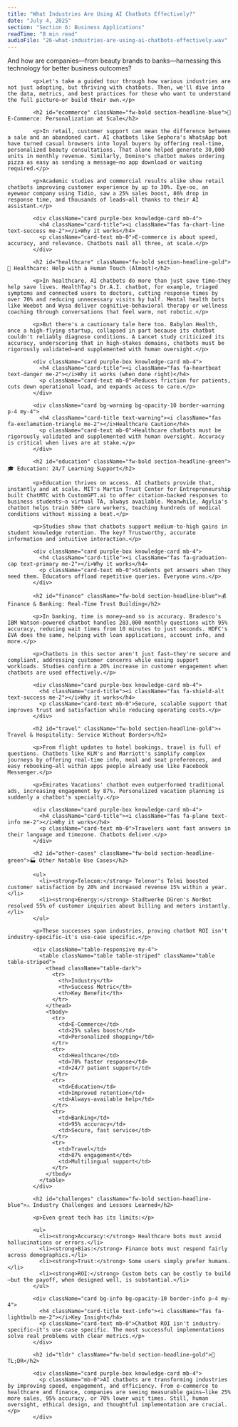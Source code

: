 ```yaml
---
title: "What Industries Are Using AI Chatbots Effectively?"
date: "July 4, 2025"
section: "Section 6: Business Applications"
readTime: "8 min read"
audioFile: "26-what-industries-are-using-ai-chatbots-effectively.wav"
---
```


<p>And how are companies—from beauty brands to banks—harnessing this technology for better business outcomes?</p>
            
            <p>Let's take a guided tour through how various industries are not just adopting, but thriving with chatbots. Then, we'll dive into the data, metrics, and best practices for those who want to understand the full picture—or build their own.</p>

            <h2 id="ecommerce" className="fw-bold section-headline-blue">🛒 E-Commerce: Personalization at Scale</h2>
            
            <p>In retail, customer support can mean the difference between a sale and an abandoned cart. AI chatbots like Sephora's WhatsApp bot have turned casual browsers into loyal buyers by offering real-time, personalized beauty consultations. That alone helped generate 30,000 units in monthly revenue. Similarly, Domino's chatbot makes ordering pizza as easy as sending a message—no app download or waiting required.</p>
            
            <p>Academic studies and commercial results alike show retail chatbots improving customer experience by up to 30%. Eye-oo, an eyewear company using Tidio, saw a 25% sales boost, 86% drop in response time, and thousands of leads—all thanks to their AI assistant.</p>
            
            <div className="card purple-box knowledge-card mb-4">
              <h4 className="card-title"><i className="fas fa-chart-line text-success me-2"></i>Why it works</h4>
              <p className="card-text mb-0">E-commerce is about speed, accuracy, and relevance. Chatbots nail all three, at scale.</p>
            </div>

            <h2 id="healthcare" className="fw-bold section-headline-gold">🏥 Healthcare: Help with a Human Touch (Almost)</h2>
            
            <p>In healthcare, AI chatbots do more than just save time—they help save lives. HealthTap's Dr.A.I. chatbot, for example, triaged symptoms and connected users to doctors, cutting response times by over 70% and reducing unnecessary visits by half. Mental health bots like Woebot and Wysa deliver cognitive-behavioral therapy or wellness coaching through conversations that feel warm, not robotic.</p>
            
            <p>But there's a cautionary tale here too. Babylon Health, once a high-flying startup, collapsed in part because its chatbot couldn't reliably diagnose conditions. A Lancet study criticized its accuracy, underscoring that in high-stakes domains, chatbots must be rigorously validated—and supplemented with human oversight.</p>
            
            <div className="card purple-box knowledge-card mb-4">
              <h4 className="card-title"><i className="fas fa-heartbeat text-danger me-2"></i>Why it works (when done right)</h4>
              <p className="card-text mb-0">Reduces friction for patients, cuts down operational load, and expands access to care.</p>
            </div>

            <div className="card bg-warning bg-opacity-10 border-warning p-4 my-4">
              <h4 className="card-title text-warning"><i className="fas fa-exclamation-triangle me-2"></i>Healthcare Caution</h4>
              <p className="card-text mb-0">Healthcare chatbots must be rigorously validated and supplemented with human oversight. Accuracy is critical when lives are at stake.</p>
            </div>

            <h2 id="education" className="fw-bold section-headline-green">🎓 Education: 24/7 Learning Support</h2>
            
            <p>Education thrives on access. AI chatbots provide that, instantly and at scale. MIT's Martin Trust Center for Entrepreneurship built ChatMTC with CustomGPT.ai to offer citation-backed responses to business students—a virtual TA, always available. Meanwhile, Agylia's chatbot helps train 500+ care workers, teaching hundreds of medical conditions without missing a beat.</p>
            
            <p>Studies show that chatbots support medium-to-high gains in student knowledge retention. The key? Trustworthy, accurate information and intuitive interaction.</p>
            
            <div className="card purple-box knowledge-card mb-4">
              <h4 className="card-title"><i className="fas fa-graduation-cap text-primary me-2"></i>Why it works</h4>
              <p className="card-text mb-0">Students get answers when they need them. Educators offload repetitive queries. Everyone wins.</p>
            </div>

            <h2 id="finance" className="fw-bold section-headline-blue">💰 Finance & Banking: Real-Time Trust Building</h2>
            
            <p>In banking, time is money—and so is accuracy. Bradesco's IBM Watson-powered chatbot handles 283,000 monthly questions with 95% accuracy, reducing wait times from 10 minutes to just seconds. HDFC's EVA does the same, helping with loan applications, account info, and more.</p>
            
            <p>Chatbots in this sector aren't just fast—they're secure and compliant, addressing customer concerns while easing support workloads. Studies confirm a 20% increase in customer engagement when chatbots are used effectively.</p>
            
            <div className="card purple-box knowledge-card mb-4">
              <h4 className="card-title"><i className="fas fa-shield-alt text-success me-2"></i>Why it works</h4>
              <p className="card-text mb-0">Secure, scalable support that improves trust and satisfaction while reducing operating costs.</p>
            </div>

            <h2 id="travel" className="fw-bold section-headline-gold">✈️ Travel & Hospitality: Service Without Borders</h2>
            
            <p>From flight updates to hotel bookings, travel is full of questions. Chatbots like KLM's and Marriott's simplify complex journeys by offering real-time info, meal and seat preferences, and easy rebooking—all within apps people already use like Facebook Messenger.</p>
            
            <p>Emirates Vacations' chatbot even outperformed traditional ads, increasing engagement by 87%. Personalized vacation planning is suddenly a chatbot's specialty.</p>
            
            <div className="card purple-box knowledge-card mb-4">
              <h4 className="card-title"><i className="fas fa-plane text-info me-2"></i>Why it works</h4>
              <p className="card-text mb-0">Travelers want fast answers in their language and timezone. Chatbots deliver.</p>
            </div>

            <h2 id="other-cases" className="fw-bold section-headline-green">🏭 Other Notable Use Cases</h2>
            
            <ul>
              <li><strong>Telecom:</strong> Telenor's Telmi boosted customer satisfaction by 20% and increased revenue 15% within a year.</li>
              <li><strong>Energy:</strong> Stadtwerke Düren's NorBot resolved 55% of customer inquiries about billing and meters instantly.</li>
            </ul>
            
            <p>These successes span industries, proving chatbot ROI isn't industry-specific—it's use-case specific.</p>

            <div className="table-responsive my-4">
              <table className="table table-striped" className="table table-striped">
                <thead className="table-dark">
                  <tr>
                    <th>Industry</th>
                    <th>Success Metric</th>
                    <th>Key Benefit</th>
                  </tr>
                </thead>
                <tbody>
                  <tr>
                    <td>E-Commerce</td>
                    <td>25% sales boost</td>
                    <td>Personalized shopping</td>
                  </tr>
                  <tr>
                    <td>Healthcare</td>
                    <td>70% faster response</td>
                    <td>24/7 patient support</td>
                  </tr>
                  <tr>
                    <td>Education</td>
                    <td>Improved retention</td>
                    <td>Always-available help</td>
                  </tr>
                  <tr>
                    <td>Banking</td>
                    <td>95% accuracy</td>
                    <td>Secure, fast service</td>
                  </tr>
                  <tr>
                    <td>Travel</td>
                    <td>87% engagement</td>
                    <td>Multilingual support</td>
                  </tr>
                </tbody>
              </table>
            </div>

            <h2 id="challenges" className="fw-bold section-headline-blue">⚠️ Industry Challenges and Lessons Learned</h2>
            
            <p>Even great tech has its limits:</p>
            
            <ul>
              <li><strong>Accuracy:</strong> Healthcare bots must avoid hallucinations or errors.</li>
              <li><strong>Bias:</strong> Finance bots must respond fairly across demographics.</li>
              <li><strong>Trust:</strong> Some users simply prefer humans.</li>
              <li><strong>ROI:</strong> Custom bots can be costly to build—but the payoff, when designed well, is substantial.</li>
            </ul>

            <div className="card bg-info bg-opacity-10 border-info p-4 my-4">
              <h4 className="card-title text-info"><i className="fas fa-lightbulb me-2"></i>Key Insight</h4>
              <p className="card-text mb-0">Chatbot ROI isn't industry-specific—it's use-case specific. The most successful implementations solve real problems with clear metrics.</p>
            </div>

            <h2 id="tldr" className="fw-bold section-headline-gold">🧠 TL;DR</h2>
            
            <div className="card purple-box knowledge-card mb-4">
              <p className="mb-0">AI chatbots are transforming industries by improving speed, engagement, and efficiency. From e-commerce to healthcare and finance, companies are seeing measurable gains—like 25% more sales, 95% accuracy, or 70% lower wait times. Still, human oversight, ethical design, and thoughtful implementation are crucial.</p>
            </div>
